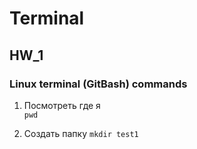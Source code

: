 # Terminal

## HW_1

### Linux terminal (GitBash) commands
1. Посмотреть где я     
    `pwd`
    
2. Создать папку
   `mkdir test1`         
